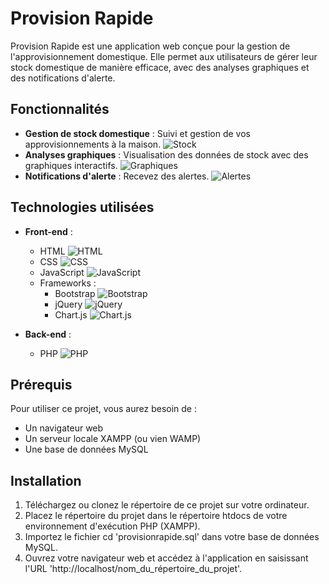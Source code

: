 # Provision Rapide

Provision Rapide est une application web conçue pour la gestion de l'approvisionnement domestique. Elle permet aux utilisateurs de gérer leur stock domestique de manière efficace, avec des analyses graphiques et des notifications d'alerte.

## Fonctionnalités

- **Gestion de stock domestique** : Suivi et gestion de vos approvisionnements à la maison. ![Stock](https://img.shields.io/badge/Stock-Managment-blue)
- **Analyses graphiques** : Visualisation des données de stock avec des graphiques interactifs. ![Graphiques](https://img.shields.io/badge/Graphiques-Analytics-green)
- **Notifications d'alerte** : Recevez des alertes. ![Alertes](https://img.shields.io/badge/Alertes-Notifications-red)

## Technologies utilisées

- **Front-end** :
  - HTML ![HTML](https://img.shields.io/badge/HTML-5-orange)
  - CSS ![CSS](https://img.shields.io/badge/CSS-3-blue)
  - JavaScript ![JavaScript](https://img.shields.io/badge/JavaScript-ES6-yellow)
  - Frameworks : 
    - Bootstrap ![Bootstrap](https://img.shields.io/badge/Bootstrap-5-purple)
    - jQuery ![jQuery](https://img.shields.io/badge/jQuery-3.6-blue)
    - Chart.js ![Chart.js](https://img.shields.io/badge/Chart.js-3.7-green)

- **Back-end** :
  - PHP ![PHP](https://img.shields.io/badge/PHP-8.0-blue)

## Prérequis
Pour utiliser ce projet, vous aurez besoin de :

- Un navigateur web
- Un serveur locale XAMPP (ou vien WAMP)
- Une base de données MySQL

## Installation
1. Téléchargez ou clonez le répertoire de ce projet sur votre ordinateur.
2. Placez le répertoire du projet dans le répertoire htdocs de votre environnement d'exécution PHP (XAMPP).
3. Importez le fichier cd 'provisionrapide.sql' dans votre base de données MySQL.
4. Ouvrez votre navigateur web et accédez à l'application en saisissant l'URL 'http://localhost/nom_du_répertoire_du_projet'.
